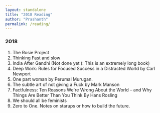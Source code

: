 ```yaml
---
layout: standalone 
title: "2018 Reading"
author: "Prashanth"
permalink: /reading/
---
```


### 2018

1. The Rosie Project
2. Thinking Fast and slow
3. India After Gandhi (Not done yet (: This is an extremely long book)
4. Deep Work: Rules for Focused Success in a Distracted World by Carl Newport
5. One part woman by Perumal Murugan.
6. The subtle art of not giving a Fuck by Mark Manson
7. Factfulness: Ten Reasons We're Wrong About the World – and Why Things Are Better Than You Think  By Hans Rosling
8. We should all be feminists
9. Zero to One. Notes on starups or how to build the future. 
